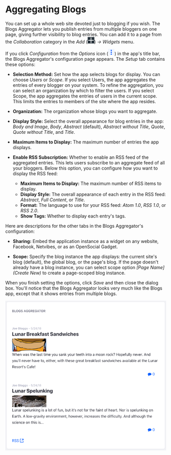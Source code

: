 # Aggregating Blogs

You can set up a whole web site devoted just to blogging if you wish. The Blogs 
Aggregator lets you publish entries from multiple bloggers on one page, giving 
further visibility to blog entries. You can add it to a page from the 
*Collaboration* category in the *Add* 
(![Add](../../../../images/icon-add-app.png)) *&rarr; Widgets* menu. 

If you click *Configuration* from the *Options* icon
(![Options](../../../../images/icon-app-options.png)) in the app's title bar, the
Blogs Aggregator's configuration page appears. The *Setup* tab contains these 
options: 

-   **Selection Method:** Set how the app selects blogs for display. You can 
    choose *Users* or *Scope*. If you select Users, the app aggregates the 
    entries of every blogger on your system. To refine the aggregation, you can 
    select an organization by which to filter the users. If you select Scope, 
    the app aggregates the entries of users in the current scope. This limits 
    the entries to members of the site where the app resides.

-   **Organization:** The organization whose blogs you want to aggregate.

-   **Display Style:** Select the overall appearance for blog entries in the 
    app: *Body and Image*, *Body*, *Abstract* (default), 
    *Abstract without Title*, *Quote*, *Quote without Title*, and *Title*. 

-   **Maximum Items to Display:** The maximum number of entries the app 
    displays.

-   **Enable RSS Subscription:** Whether to enable an RSS feed of the aggregated 
    entries. This lets users subscribe to an aggregate feed of all your 
    bloggers. Below this option, you can configure how you want to display the 
    RSS feed:

    -   **Maximum Items to Display:** The maximum number of RSS items to 
        display.
    -   **Display Style:** The overall appearance of each entry in the RSS feed: 
        *Abstract*, *Full Content*, or *Title*.
    -   **Format:** The language to use for your RSS feed: *Atom 1.0*, 
        *RSS 1.0*, or *RSS 2.0*. 
    -   **Show Tags:** Whether to display each entry's tags. 

Here are descriptions for the other tabs in the Blogs Aggregator's 
configuration: 

-   **Sharing:** Embed the application instance as a widget on any website, 
    Facebook, Netvibes, or as an OpenSocial Gadget. 

-   **Scope:** Specify the blog instance the app displays: the current site's 
    blog (default), the global blog, or the page's blog. If the page doesn't
    already have a blog instance, you can select scope option *\[Page Name\]
    \(Create New\)* to create a page-scoped blog instance. 

When you finish setting the options, click *Save* and then close the dialog box. 
You'll notice that the Blogs Aggregator looks very much like the Blogs app, 
except that it shows entries from multiple blogs. 

![Figure 1: The Blogs Aggregator lets you display blog entries authored by multiple authors from different sites.](../../../../images/blogs-aggregator.png)
